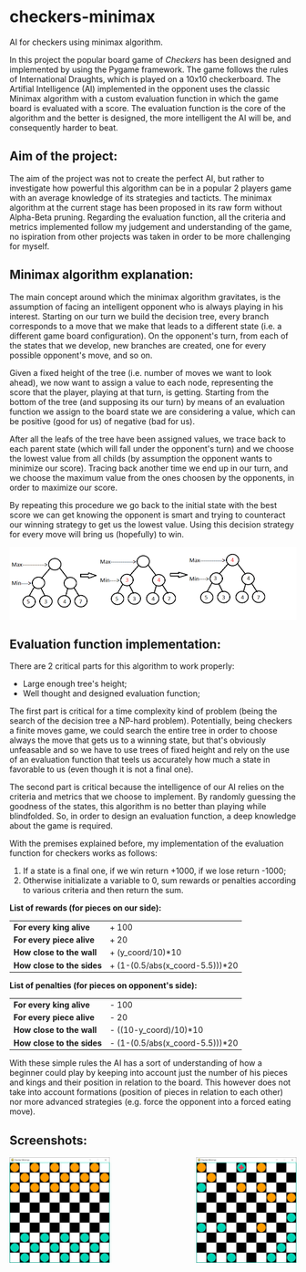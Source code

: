# checkers-minimax
AI for checkers using minimax algorithm.

In this project the popular board game of *Checkers* has been designed and implemented by using the Pygame framework. The game follows the rules of International Draughts, which is played on a 10x10 checkerboard. The Artifial Intelligence (AI) implemented in the opponent uses the classic Minimax algorithm with a custom evaluation function in which the game board is evaluated with a score. The evaluation function is the core of the algorithm and the better is designed, the more intelligent the AI will be, and consequently harder to beat.

## Aim of the project:
The aim of the project was not to create the perfect AI, but rather to investigate how powerful this algorithm can be in a popular 2 players game with an average knowledge of its strategies and tacticts. The minimax algorithm at the current stage has been proposed in its raw form without Alpha-Beta pruning. Regarding the evaluation function, all the criteria and metrics implemented follow my judgement and understanding of the game, no ispiration from other projects was taken in order to be more challenging for myself.

## Minimax algorithm explanation:
The main concept around which the minimax algorithm gravitates, is the assumption of facing an intelligent opponent who is always playing in his interest. Starting on our turn we build the decision tree, every branch corresponds to a move that we make that leads to a different state (i.e. a different game board configuration). On the opponent's turn, from each of the states that we develop, new branches are created, one for every possible opponent's move, and so on. 

Given a fixed height of the tree (i.e. number of moves we want to look ahead), we now want to assign a value to each node, representing the score that the player, playing at that turn, is getting. Starting from the bottom of the tree (and supposing its our turn) by means of an evaluation function we assign to the board state we are considering a value, which can be positive (good for us) of negative (bad for us). 

After all the leafs of the tree have been assigned values, we trace back to each parent state (which will fall under the opponent's turn) and we choose the lowest value from all childs (by assumption the opponent wants to minimize our score). Tracing back another time we end up in our turn, and we choose the maximum value from the ones choosen by the opponents, in order to maximize our score. 

By repeating this procedure we go back to the initial state with the best score we can get knowing the opponent is smart and trying to counteract our winning strategy to get us the lowest value. Using this decision strategy for every move will bring us (hopefully) to win.

<img align="center" src="images/minimax_ex.png">

## Evaluation function implementation:
There are 2 critical parts for this algorithm to work properly:
- Large enough tree's height;
- Well thought and designed evaluation function;

The first part is critical for a time complexity kind of problem (being the search of the decision tree a NP-hard problem). Potentially, being checkers a finite moves game, we could search the entire tree in order to choose always the move that gets us to a winning state, but that's obviously unfeasable and so we have to use trees of fixed height and rely on the use of an evaluation function that teels us accurately how much a state in favorable to us (even though it is not a final one).

The second part is critical because the intelligence of our AI relies on the criteria and metrics that we choose to implement. By randomly guessing the goodness of the states, this algorithm is no better than playing while blindfolded. So, in order to design an evaluation function, a deep knowledge about the game is required.

With the premises explained before, my implementation of the evaluation function for checkers works as follows:
1) If a state is a final one, if we win return +1000, if we lose return -1000;
2) Otherwise initializate a variable to 0, sum rewards or penalties according to various criteria and then return the sum.

<p><b>List of rewards (for pieces on our side):</b></p>

<table>
<tbody>
<tr>
  <td><b>For every king alive</b></td>
<td>+ 100</td>
</tr>
<tr>
<td><b>For every piece alive</b></td>
<td>+ 20</td>
</tr>
<tr>
  <td><b>How close to the wall</b></td>
<td>+ (y_coord/10)*10</td>
</tr>
<tr>
  <td><b>How close to the sides</b></td>
<td>+ (1-(0.5/abs(x_coord-5.5)))*20</td>
</tr>
</tbody>
</table>

<p><b>List of penalties (for pieces on opponent's side):</b></p>
<table>
<tbody>
<tr>
  <td><b>For every king alive</b></td>
<td>- 100</td>
</tr>
<tr>
<td><b>For every piece alive</b></td>
<td>- 20</td>
</tr>
<tr>
  <td><b>How close to the wall</b></td>
<td>- ((10-y_coord)/10)*10</td>
</tr>
<tr>
  <td><b>How close to the sides</b></td>
<td>- (1-(0.5/abs(x_coord-5.5)))*20</td>
</tr>
</tbody>
</table>
   
With these simple rules the AI has a sort of understanding of how a beginner could play by keeping into account just the number of his pieces and kings and their position in relation to the board. This however does not take into account formations (position of pieces in relation to each other) nor more advanced strategies (e.g. force the opponent into a forced eating move).




## Screenshots:
<img align="left" width="35%" src="images/board0.png">
<img align="right" width="35%" src="images/board1.png">
